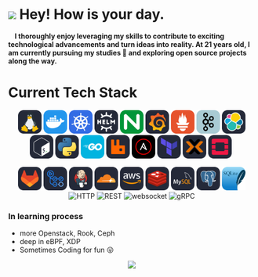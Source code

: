 <h1><img src="https://emojis.slackmojis.com/emojis/images/1531849430/4246/blob-sunglasses.gif?1531849430" width="45"/> Hey! How is your day.</h1>

<b>
&nbsp;&nbsp;&nbsp;&nbsp;I thoroughly enjoy leveraging my skills to contribute to exciting technological advancements and turn ideas into reality. At 21 years old, I am currently pursuing my studies 📖 and exploring open source projects along the way.
</b> 

# Current Tech Stack
<p align="center">
  <a>
   <img src="https://github.com/tandpfun/skill-icons/blob/main/icons/Linux-Dark.svg" width="48" title="Linux">
   <img src="https://github.com/tandpfun/skill-icons/blob/main/icons/Docker.svg" width="48" title="Docker">
   <img src="https://github.com/tandpfun/skill-icons/blob/main/icons/Kubernetes.svg" width="48" title="Kubernetes">
   <img src="https://github.com/LelouchFR/skill-icons/blob/main/assets/helm-auto.svg" width="48" title="Helm">
   <img src="https://github.com/tandpfun/skill-icons/blob/main/icons/Nginx.svg" width="48" title="Nginx">
   <img src="https://github.com/tandpfun/skill-icons/blob/main/icons/Grafana-Dark.svg" width="48" title="Grafana">
   <img src="https://github.com/tandpfun/skill-icons/blob/main/icons/Prometheus.svg" width="48" title="Prometheus">
   <img src="https://github.com/tandpfun/skill-icons/blob/main/icons/Kafka.svg" width="48" title="Kafka">
   <img src="https://github.com/LelouchFR/skill-icons/blob/main/assets/elasticsearch-auto.svg" width="48" title="Elasticsearch">
   <img src="https://github.com/tandpfun/skill-icons/blob/main/icons/Bash-Dark.svg" width="48" title="bash">
   <img src="https://github.com/tandpfun/skill-icons/blob/main/icons/Python-Dark.svg" width="48"  title="Python">
   <img src="https://github.com/tandpfun/skill-icons/blob/main/icons/GoLang.svg" width="48" title="GoLang">
   <img src="https://github.com/tandpfun/skill-icons/blob/main/icons/RabbitMQ-Dark.svg" width="48" title="RabbitMQ">
   <img src="https://github.com/tandpfun/skill-icons/blob/main/icons/Ansible.svg" width="48" title="ansible">
   <img src="https://github.com/tandpfun/skill-icons/blob/main/icons/Terraform-Dark.svg" width="48" title="Terraform">
   <img src="https://github.com/LelouchFR/skill-icons/blob/main/assets/proxmox-auto.svg" width="48" title="proxmox">
   <img src="https://github.com/tandpfun/skill-icons/blob/main/icons/OpenStack-Dark.svg" width="48" title="OpenStack">
   <img src="" width="48" title="">
 </a>
</p>


<!-- https://github.com/tandpfun/skill-icons/blob/main/icons/Rust.svg -->
<!--    <img src="https://user-images.githubusercontent.com/25181517/192107004-2d2fff80-d207-4916-8a3e-130fee5ee495.png" width="48" title="kafka"> -->



<p align="center">
  <a>
   <img src="https://github.com/tandpfun/skill-icons/blob/main/icons/GitLab-Dark.svg" width="48" title="GitLab">
   <img src="https://github.com/tandpfun/skill-icons/blob/main/icons/GithubActions-Dark.svg" width="48" title="Github">
   <img src="https://github.com/tandpfun/skill-icons/blob/main/icons/Jenkins-Dark.svg" width="48" title="Jenkins">
   <img src="https://github.com/tandpfun/skill-icons/blob/main/icons/Cloudflare-Dark.svg" width="48" title="Cloudflare">
   <img src="https://github.com/tandpfun/skill-icons/blob/main/icons/AWS-Dark.svg" width="48" title="AWS">
   <img src="https://github.com/tandpfun/skill-icons/blob/main/icons/Redis-Dark.svg" width="48" title="Redis">
   <img src="https://github.com/tandpfun/skill-icons/blob/main/icons/MySQL-Dark.svg" width="48" title="MySQL">
   <img src="https://github.com/tandpfun/skill-icons/blob/main/icons/PostgreSQL-Dark.svg" width="48" title="PostgreSQL">
   <img src="https://github.com/tandpfun/skill-icons/blob/main/icons/SQLite.svg" width="48" title="SQLite">
   <img src="https://user-images.githubusercontent.com/25181517/192107854-765620d7-f909-4953-a6da-36e1ef69eea6.png" width="48" title="HTTP">
   <img src="https://user-images.githubusercontent.com/25181517/192107858-fe19f043-c502-4009-8c47-476fc89718ad.png" width="48" title="REST">
   <img src="https://user-images.githubusercontent.com/25181517/187070862-03888f18-2e63-4332-95fb-3ba4f2708e59.png" width="48" title="websocket	">
   <img src="https://user-images.githubusercontent.com/25181517/192107855-e669c777-9172-49c5-b7e0-404e29df0fee.png" width="48" title="gRPC">
  </a>
</p>

<h4 align="center">

### In learning process

* more Openstack, Rook, Ceph
* deep in eBPF, XDP
* Sometimes Coding for fun 😜 
</h4>
<div align="center">
    <a href="https://github.com/SamanKhalife" title="Go to Source">
      <img width=400 src="https://github-readme-stats.vercel.app/api?username=SamanKhalife&show_icons=true&theme=dark&hide_border=true" />
    </a>
</div>

